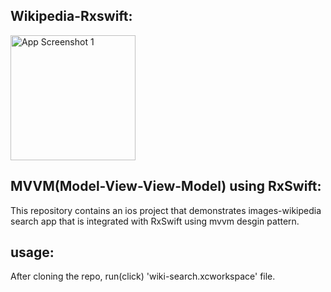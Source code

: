 ## Wikipedia-Rxswift:
<img src="./img/Screen-Recording-2021-08-01-at-2.gif" width="200" alt="App Screenshot 1">

## MVVM(Model-View-View-Model) using RxSwift:
This repository contains an ios project that demonstrates images-wikipedia search app that is integrated with RxSwift using mvvm desgin pattern.

## usage: 
After cloning the repo, run(click) 'wiki-search.xcworkspace' file.

